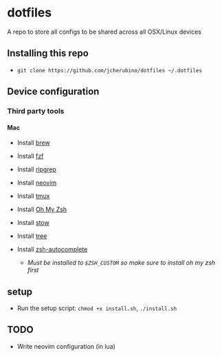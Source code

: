 # dotfiles
A repo to store all configs to be shared across all OSX/Linux devices

## Installing this repo
- `git clone https://github.com/jcherubino/dotfiles ~/.dotfiles`

## Device configuration

### Third party tools

#### Mac
- Install [brew](https://brew.sh/)

- Install [fzf](https://github.com/junegunn/fzf)
- Install [ripgrep](https://github.com/BurntSushi/ripgrep#installation)
- Install [neovim](https://github.com/neovim/neovim/wiki/Installing-Neovim)
- Install [tmux](https://github.com/tmux/tmux/wiki)
- Install [Oh My Zsh](https://github.com/ohmyzsh/ohmyzsh)
- Install [stow](https://www.gnu.org/software/stow/manual/stow.html)
- Install [tree](http://mama.indstate.edu/users/ice/tree/)
- Install [zsh-autocomplete](https://github.com/marlonrichert/zsh-autocomplete)
    - *Must be installed to `$ZSH_CUSTOM` so make sure to install oh my zsh first*

## setup
- Run the setup script: `chmod +x install.sh`, `./install.sh`

## TODO
- Write neovim configuration (in lua)
